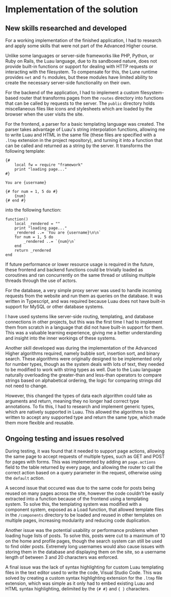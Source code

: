 # Implementation of the solution

## New skills researched and developed

For a working implementation of the finished application, I had to research and apply some skills that were not part of the Advanced Higher course.

Unlike some languages or server-side frameworks like PHP, Python, or Ruby on Rails, the Luau language, due to its sandboxed nature, does not provide built-in functions or support for dealing with HTTP requests or interacting with the filesystem. To compensate for this, the Lune runtime provides `net` and `fs` modules, but these modules have limited ability to create the necessary server-side functionality on their own.

For the backend of the application, I had to implement a custom filesystem-based router that transforms pages from the `routes` directory into functions that can be called by requests to the server. The `public` directory holds miscellaneous files like icons and stylesheets which are loaded by the browser when the user visits the site.

For the frontend, a parser for a basic templating language was created. The parser takes advantage of Luau's string interpolation functions, allowing me to write Luau and HTML in the same file (these files are specified with a `.ltmp` extension in the project repository), and turning it into a function that can be called and returned as a string by the server. It transforms the following template:

```ltmp
{#
	local fw = require "framework"
	print "loading page..."
#}

You are {username}

{# for num = 1, 5 do #}
	{num}
{# end #}
```

into the following function:

```luau
function()
	local _rendered = ""
	print "loading page..."
	_rendered ..= `You are {username}\n\n`
	for num = 1, 5 do
		_rendered ..= `{num}\n`
	end
	return _rendered
end
```

If future performance or lower resource usage is required in the future, these frontend and backend functions could be trivially loaded as coroutines and ran concurrently on the same thread or utilising multiple threads through the use of actors.

For the database, a very simple proxy server was used to handle incoming requests from the website and run them as queries on the database. It was written in Typescript, and was required because Luau does not have built-in support for MySQL or other database systems.

I have used systems like server-side routing, templating, and database connections in other projects, but this was the first time I had to implement them from scratch in a language that did not have built-in support for them. This was a valuable learning experience, giving me a better understanding and insight into the inner workings of these systems.

Another skill developed was during the implementation of the Advanced Higher algorithms required, namely bubble sort, insertion sort, and binary search. These algorithms were originally designed to be implemented only for number types, though as the system deals with lots of text, they needed to be modified to work with string types as well. Due to the Luau language naturally overloading the greater-than and less-than operators to compare strings based on alphabetical ordering, the logic for comparing strings did not need to change.

However, this changed the types of data each algorithm could take as arguments and return, meaning they no longer had correct type annotations. To fix this, I had to research and implement generic types, which are natively supported in Luau. This allowed the algorithms to be written to accept any supported type and return the same type, which made them more flexible and reusable.

## Ongoing testing and issues resolved

During testing, it was found that it needed to support page actions, allowing the same page to accept requests of multiple types, such as GET and POST for pages with forms. This was implemented by adding an `page.actions` field to the table returned by every page, and allowing the router to call the correct action based on a query parameter in the request, otherwise using the `default` action.

A second issue that occured was due to the same code for posts being reused on many pages across the site, however the code couldn't be easily extracted into a function because of the frontend using a templating system. To solve this, the templating system was modified with a component system, exposed as a Load function, that allowed template files in the `/components` directory to be loaded and reused in other templates on multiple pages, increasing modularity and reducing code duplication.

Another issue was the potential usability or performance problems when loading huge lists of posts. To solve this, posts were cut to a maximum of 10 on the home and profile pages, though the search system can still be used to find older posts. Extremely long usernames would also cause issues with storing them in the database and displaying them on the site, so a username length of between 3 and 20 characters was enforced.

A final issue was the lack of syntax highlighting for custom Luau templating files in the text editor used to write the code, Visual Studio Code. This was solved by creating a custom syntax highlighting extension for the `.ltmp` file extension, which was simple as it only had to embed existing Luau and HTML syntax highlighting, delimited by the `{# #}` and `{ }` characters.

